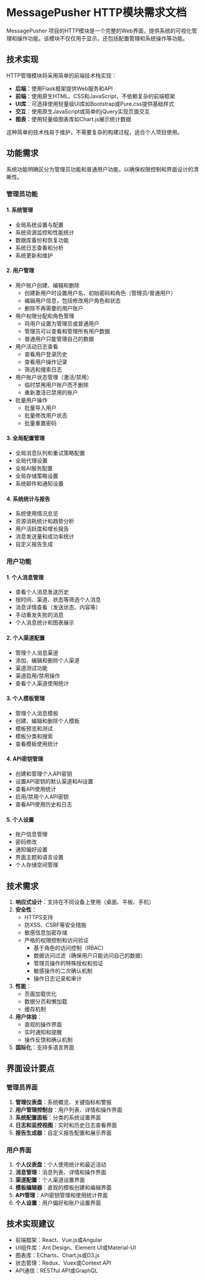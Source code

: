 # MessagePusher HTTP模块需求文档

MessagePusher 项目的HTTP模块是一个完整的Web界面，提供系统的可视化管理和操作功能。该模块不仅仅用于显示，还包括配置管理和系统操作等功能。

## 技术实现

HTTP管理模块将采用简单的前端技术栈实现：

- **后端**：使用Flask框架提供Web服务和API
- **前端**：使用原生HTML、CSS和JavaScript，不依赖复杂的前端框架
- **UI库**：可选择使用轻量级UI库如Bootstrap或Pure.css提供基础样式
- **交互**：使用原生JavaScript或简单的jQuery实现页面交互
- **图表**：使用轻量级图表库如Chart.js展示统计数据

这种简单的技术栈易于维护，不需要复杂的构建过程，适合个人项目使用。

## 功能需求

系统功能明确区分为管理员功能和普通用户功能，以确保权限控制和界面设计的清晰性。

### 管理员功能

#### 1. 系统管理

- 全局系统设置与配置
- 系统资源监控和性能统计
- 数据库备份和恢复功能
- 系统日志查看和分析
- 系统更新和维护

#### 2. 用户管理

- 用户账户创建、编辑和删除
  - 创建新用户时设置用户名、初始密码和角色（管理员/普通用户）
  - 编辑用户信息，包括修改用户角色和状态
  - 删除不再需要的用户账户
- 用户权限分配和角色管理
  - 将用户设置为管理员或普通用户
  - 管理员可以查看和管理所有用户数据
  - 普通用户只能管理自己的数据
- 用户活动日志查看
  - 查看用户登录历史
  - 查看用户操作记录
  - 筛选和搜索日志
- 用户账户状态管理（激活/禁用）
  - 临时禁用用户账户而不删除
  - 重新激活已禁用的账户
- 批量用户操作
  - 批量导入用户
  - 批量修改用户状态
  - 批量重置密码

#### 3. 全局配置管理

- 全局消息队列和重试策略配置
- 全局代理设置
- 全局AI服务配置
- 全局存储策略设置
- 系统邮件和通知设置

#### 4. 系统统计与报告

- 系统使用情况总览
- 资源消耗统计和趋势分析
- 用户活跃度和增长报告
- 消息发送量和成功率统计
- 自定义报告生成

### 用户功能

#### 1. 个人消息管理

- 查看个人消息发送历史
- 按时间、渠道、状态等筛选个人消息
- 消息详情查看（发送状态、内容等）
- 手动重发失败的消息
- 个人消息统计和图表展示

#### 2. 个人渠道配置

- 管理个人消息渠道
- 添加、编辑和删除个人渠道
- 渠道测试功能
- 渠道启用/禁用操作
- 查看个人渠道使用统计

#### 3. 个人模板管理

- 管理个人消息模板
- 创建、编辑和删除个人模板
- 模板预览和测试
- 模板分类和搜索
- 查看模板使用统计

#### 4. API密钥管理

- 创建和管理个人API密钥
- 设置API密钥的默认渠道和AI设置
- 查看API使用统计
- 启用/禁用个人API密钥
- 查看API使用历史和日志

#### 5. 个人设置

- 账户信息管理
- 密码修改
- 通知偏好设置
- 界面主题和语言设置
- 个人存储空间管理

## 技术需求

1. **响应式设计**：支持在不同设备上使用（桌面、平板、手机）
2. **安全性**：
   - HTTPS支持
   - 防XSS、CSRF等安全措施
   - 敏感信息加密存储
   - 严格的权限控制和访问验证
     - 基于角色的访问控制（RBAC）
     - 数据访问过滤（确保用户只能访问自己的数据）
     - 管理员操作的特殊授权和验证
     - 敏感操作的二次确认机制
     - 操作日志记录和审计
3. **性能**：
   - 页面加载优化
   - 数据分页和懒加载
   - 缓存机制
4. **用户体验**：
   - 直观的操作界面
   - 实时通知和提醒
   - 操作反馈和确认机制
5. **国际化**：支持多语言界面

## 界面设计要点

### 管理员界面

1. **管理仪表盘**：系统概览、关键指标和警报
2. **用户管理控制台**：用户列表、详情和操作界面
3. **系统配置面板**：分类的系统设置界面
4. **日志和监控视图**：实时和历史日志查看界面
5. **报告生成器**：自定义报告配置和展示界面

### 用户界面

1. **个人仪表盘**：个人使用统计和最近活动
2. **消息管理**：消息列表、详情和操作界面
3. **渠道配置**：个人渠道设置界面
4. **模板编辑器**：直观的模板创建和编辑界面
5. **API管理**：API密钥管理和使用统计界面
6. **个人设置**：用户偏好和账户设置界面

## 技术实现建议

- 前端框架：React、Vue.js或Angular
- UI组件库：Ant Design、Element UI或Material-UI
- 图表库：ECharts、Chart.js或D3.js
- 状态管理：Redux、Vuex或Context API
- API通信：RESTful API或GraphQL 
